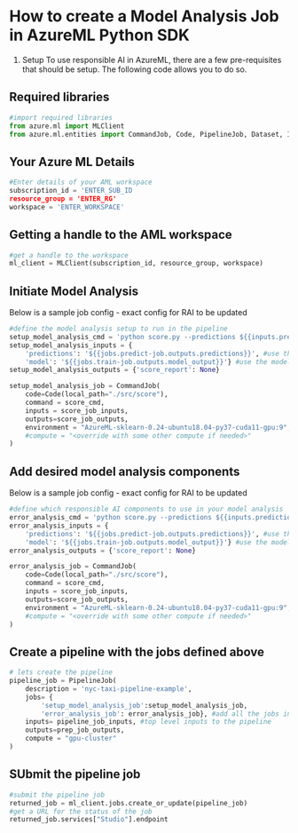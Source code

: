 # How to create a Model Analysis Job in AzureML Python SDK
1. Setup
To use responsible AI in AzureML, there are a few pre-requisites that should be setup. The following code allows you to do so.
## Required libraries
```Python
#import required libraries
from azure.ml import MLClient
from azure.ml.entities import CommandJob, Code, PipelineJob, Dataset, InputDatasetEntry
```

## Your Azure ML Details
```Python
#Enter details of your AML workspace
subscription_id = 'ENTER_SUB_ID
resource_group = 'ENTER_RG'
workspace = 'ENTER_WORKSPACE'
```
## Getting a handle to the AML workspace
```Python
#get a handle to the workspace
ml_client = MLClient(subscription_id, resource_group, workspace)
```

## Initiate Model Analysis

Below is a sample job config - exact config for RAI to be updated
```Python
#define the model analysis setup to run in the pipeline
setup_model_analysis_cmd = 'python score.py --predictions ${{inputs.predictions}} --model ${{inputs.model}} --score_report ${{outputs.score_report}}'
setup_model_analysis_inputs = {
    'predictions': '${{jobs.predict-job.outputs.predictions}}', #use the predictions from predict job so we can score
    'model': '${{jobs.train-job.outputs.model_output}}'} #use the model from the training job
setup_model_analysis_outputs = {'score_report': None}

setup_model_analysis_job = CommandJob(
    code=Code(local_path="./src/score"),
    command = score_cmd,
    inputs = score_job_inputs,
    outputs=score_job_outputs,
    environment = "AzureML-sklearn-0.24-ubuntu18.04-py37-cuda11-gpu:9",
    #compute = "<override with some other compute if needed>"
)
```

## Add desired model analysis components
Below is a sample job config - exact config for RAI to be updated
```Python
#define which responsible AI components to use in your model analysis
error_analysis_cmd = 'python score.py --predictions ${{inputs.predictions}} --model ${{inputs.model}} --score_report ${{outputs.score_report}}'
error_analysis_inputs = {
    'predictions': '${{jobs.predict-job.outputs.predictions}}', #use the predictions from predict job so we can score
    'model': '${{jobs.train-job.outputs.model_output}}'} #use the model from the training job
error_analysis_outputs = {'score_report': None}

error_analysis_job = CommandJob(
    code=Code(local_path="./src/score"),
    command = score_cmd,
    inputs = score_job_inputs,
    outputs=score_job_outputs,
    environment = "AzureML-sklearn-0.24-ubuntu18.04-py37-cuda11-gpu:9",
    #compute = "<override with some other compute if needed>"
)
```
## Create a pipeline with the jobs defined above
```Python
# lets create the pipeline
pipeline_job = PipelineJob(
    description = 'nyc-taxi-pipeline-example',
    jobs= {
        'setup_model_analysis_job':setup_model_analysis_job, 
        'error_analysis_job': error_analysis_job}, #add all the jobs into this pipeline
    inputs= pipeline_job_inputs, #top level inputs to the pipeline
    outputs=prep_job_outputs,
    compute = "gpu-cluster"
)

```
## SUbmit the pipeline job
```Python
#submit the pipeline job
returned_job = ml_client.jobs.create_or_update(pipeline_job)
#get a URL for the status of the job
returned_job.services["Studio"].endpoint
```

